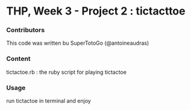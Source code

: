 THP, Week 3 - Project 2 : tictacttoe
======

### Contributors

This code was written bu SuperTotoGo (@antoineaudras)

### Content

tictactoe.rb : the ruby script for playing tictactoe

### Usage

run tictactoe in terminal and enjoy
